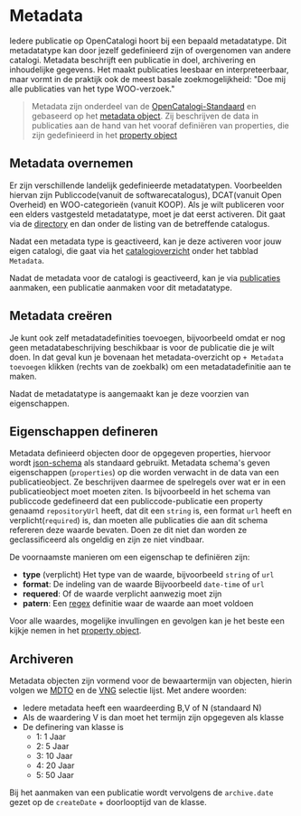 # Metadata

Iedere publicatie op OpenCatalogi hoort bij een bepaald metadatatype. Dit metadatatype kan door jezelf gedefinieerd zijn of overgenomen van andere catalogi. Metadata beschrijft een publicatie in doel, archivering en inhoudelijke gegevens. Het maakt publicaties leesbaar en interpreteerbaar, maar vormt in de praktijk ook de meest basale zoekmogelijkheid: "Doe mij alle publicaties van het type WOO-verzoek."

> Metadata zijn onderdeel van de [OpenCatalogi-Standaard](https://github.com/OpenCatalogi/.github/blob/main/docs/Standaard.md) en gebaseerd op het [metadata object](https://conduction.stoplight.io/docs/open-catalogi/92e81a078982b-metadata). Zij beschrijven de data in publicaties aan de hand van het vooraf definiëren van properties, die zijn gedefinieerd in het [property object](https://conduction.stoplight.io/docs/open-catalogi/d0ci97hdxnctp-property)

## Metadata overnemen

Er zijn verschillende landelijk gedefinieerde metadatatypen. Voorbeelden hiervan zijn Publiccode(vanuit de softwarecatalogus), DCAT(vanuit Open Overheid) en WOO-categorieën (vanuit KOOP). Als je wilt publiceren voor een elders vastgesteld metadatatype, moet je dat eerst activeren. Dit gaat via de [directory](./directory.md) en dan onder de listing van de betreffende catalogus.

Nadat een metadata type is geactiveerd, kan je deze activeren voor jouw eigen catalogi, die gaat via het [catalogioverzicht](catalogi.md) onder het tabblad `Metadata`.

Nadat de metadata voor de catalogi is geactiveerd, kan je via [publicaties](../Users/publicaties.md) aanmaken, een publicatie aanmaken voor dit metadatatype.

## Metadata creëren

Je kunt ook zelf metadatadefinities toevoegen, bijvoorbeeld omdat er nog geen metadatabeschrijving beschikbaar is voor de publicatie die je wilt doen. In dat geval kun je bovenaan het metadata-overzicht op `+ Metadata toevoegen` klikken (rechts van de zoekbalk) om een metadatadefinitie aan te maken.

Nadat de metadatatype is aangemaakt kan je deze voorzien van eigenschappen.

## Eigenschappen defineren

Metadata definieerd objecten door de opgegeven properties, hiervoor wordt [json-schema](https://json-schema.org/) als standaard gebruikt. Metadata schema's geven  eigenschappen (`properties`) op die worden verwacht in de data van een publicatieobject. Ze beschrijven daarmee de spelregels over wat er in een publicatieobject moet moeten ziten. Is bijvoorbeeld in het schema van publiccode gedefineerd dat een publiccode-publicatie een property genaamd `repositoryUrl` heeft, dat dit een `string` is, een format `url` heeft en verplicht(`required`) is, dan moeten alle publicaties die aan dit schema refereren deze waarde bevaten. Doen ze dit niet dan worden ze geclassificeerd als ongeldig en zijn ze niet vindbaar.

De voornaamste manieren om een eigenschap te definiëren zijn:

* **type** (verplicht) Het type van de waarde, bijvoorbeeld `string` of `url`
* **format**: De indeling van de waarde Bijvoorbeeld `date-time` of `url`
* **requered**: Of de waarde verplicht aanwezig moet zijn
* **patern**: Een [regex](https://en.wikipedia.org/wiki/Regular_expression) definitie waar de waarde aan moet voldoen

Voor alle waardes, mogelijke invullingen en gevolgen kan je het beste een kijkje nemen in het [property object](https://conduction.stoplight.io/docs/open-catalogi/d0ci97hdxnctp-property).

## Archiveren

Metadata objecten zijn vormend voor de bewaartermijn van objecten, hierin volgen we [MDTO](https://www.nationaalarchief.nl/archiveren/mdto/begrippenlijst-metagegevensschema#collapse-102681) en de [VNG](https://vng.nl/sites/default/files/2020-02/selectielijst_20200214.pdf) selectie lijst. Met andere woorden:

* Iedere metadata heeft een waardeerding B,V of N (standaard N)
* Als de waardering V is dan moet het termijn zijn opgegeven als klasse
* De definering van klasse is
  * 1: 1 Jaar
  * 2: 5 Jaar
  * 3: 10 Jaar
  * 4: 20 Jaar
  * 5: 50 Jaar

Bij het aanmaken van een publicatie wordt vervolgens de `archive.date` gezet op de `createDate` + doorlooptijd van de klasse.
